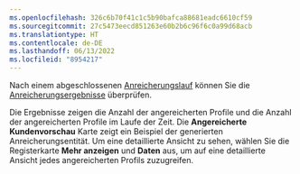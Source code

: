 ```yaml
---
ms.openlocfilehash: 326c6b70f41c1c5b90bafca88681eadc6610cf59
ms.sourcegitcommit: 27c5473eecd851263e60b2b6c96f6c0a99d68acb
ms.translationtype: HT
ms.contentlocale: de-DE
ms.lasthandoff: 06/13/2022
ms.locfileid: "8954217"
---
```

Nach einem abgeschlossenen [Anreicherungslauf](../enrichment-hub.md#run-or-refresh-enrichments) können Sie die [Anreicherungsergebnisse](../enrichment-hub.md#enrichment-results) überprüfen. 

Die Ergebnisse zeigen die Anzahl der angereicherten Profile und die Anzahl der angereicherten Profile im Laufe der Zeit. Die **Angereicherte Kundenvorschau** Karte zeigt ein Beispiel der generierten Anreicherungsentität. Um eine detaillierte Ansicht zu sehen, wählen Sie die Registerkarte **Mehr anzeigen** und  **Daten** aus, um auf eine detaillierte Ansicht jedes angereicherten Profils zuzugreifen.
